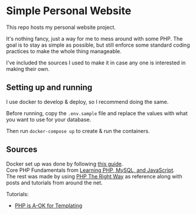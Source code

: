 # Simple Personal Website

This repo hosts my personal website project. 

It's nothing fancy, just a way for me to mess around with some PHP. The goal is to stay as simple as possible, but still enforce some standard coding practices to make the whole thing manageable.

I've included the sources I used to make it in case any one is interested in making their own.

## Setting up and running
I use docker to develop & deploy, so I recommend doing the same.

Before running, copy the `.env.sample` file and replace the values with what you want to use for your database.

Then run `docker-compose up` to create & run the containers.



## Sources
Docker set up was done by following [this guide](https://www.sitepoint.com/docker-php-development-environment).  
Core PHP Fundamentals from [Learning PHP, MySQL, and JavaScript](https://www.oreilly.com/library/view/learning-php-mysql/9781492093817/).  
The rest was made by using [PHP The Right Way](https://phptherightway.com/) as reference along with posts and tutorials from around the net.  

Tutorials:
- [PHP is A-OK for Templating](https://css-tricks.com/php-is-a-ok-for-templating/)
